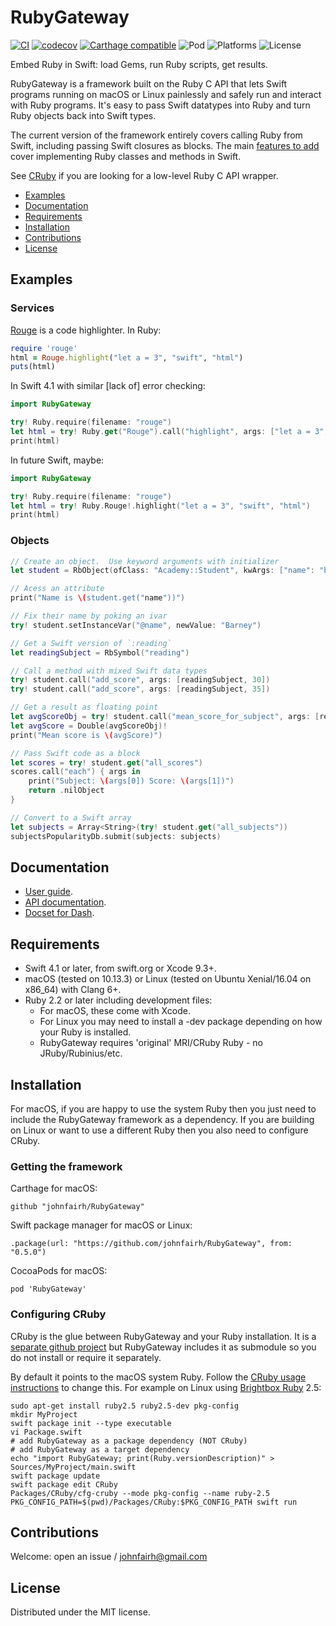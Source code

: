 <!--
RubyGateway
README.md
Distributed under the MIT license, see LICENSE.
-->

# RubyGateway

[![CI](https://travis-ci.org/johnfairh/RubyGateway.svg?branch=master)](https://travis-ci.org/johnfairh/RubyGateway)
[![codecov](https://codecov.io/gh/johnfairh/RubyGateway/branch/master/graph/badge.svg)](https://codecov.io/gh/johnfairh/RubyGateway)
[![Carthage compatible](https://img.shields.io/badge/Carthage-compatible-4BC51D.svg?style=flat)](https://github.com/Carthage/Carthage)
![Pod](https://cocoapod-badges.herokuapp.com/v/RubyGateway/badge.png)
![Platforms](https://img.shields.io/badge/platform-macOS%20%7C%20linux-lightgrey.svg)
![License](https://cocoapod-badges.herokuapp.com/l/RubyGateway/badge.png)

Embed Ruby in Swift: load Gems, run Ruby scripts, get results.

RubyGateway is a framework built on the Ruby C API that lets Swift programs
running on macOS or Linux painlessly and safely run and interact with Ruby
programs.  It's easy to pass Swift datatypes into Ruby and turn Ruby objects
back into Swift types.

The current version of the framework entirely covers calling Ruby from Swift,
including passing Swift closures as blocks.  The main
[features to add](https://johnfairh.github.io/RubyGateway/todo.html) cover
implementing Ruby classes and methods in Swift.

See [CRuby](https://github.com/johnfairh/CRuby) if you are looking for a
low-level Ruby C API wrapper.

* [Examples](#examples)
* [Documentation](#documentation)
* [Requirements](#requirement)
* [Installation](#installation)
* [Contributions](#contributions)
* [License](#license)

## Examples

### Services

[Rouge](https://github.com/jneen/rouge) is a code highlighter.  In Ruby:
```ruby
require 'rouge'
html = Rouge.highlight("let a = 3", "swift", "html")
puts(html)
```

In Swift 4.1 with similar [lack of] error checking:
```swift
import RubyGateway

try! Ruby.require(filename: "rouge")
let html = try! Ruby.get("Rouge").call("highlight", args: ["let a = 3", "swift", "html"])
print(html)
```

In future Swift, maybe:
```swift
import RubyGateway

try! Ruby.require(filename: "rouge")
let html = try! Ruby.Rouge!.highlight("let a = 3", "swift", "html")
print(html)
```

### Objects

```swift
// Create an object.  Use keyword arguments with initializer
let student = RbObject(ofClass: "Academy::Student", kwArgs: ["name": "barney"])!

// Acess an attribute
print("Name is \(student.get("name"))")

// Fix their name by poking an ivar
try! student.setInstanceVar("@name", newValue: "Barney")

// Get a Swift version of `:reading`
let readingSubject = RbSymbol("reading")

// Call a method with mixed Swift data types
try! student.call("add_score", args: [readingSubject, 30])
try! student.call("add_score", args: [readingSubject, 35])

// Get a result as floating point
let avgScoreObj = try! student.call("mean_score_for_subject", args: [readingSubject])
let avgScore = Double(avgScoreObj)!
print("Mean score is \(avgScore)")

// Pass Swift code as a block
let scores = try! student.get("all_scores")
scores.call("each") { args in
    print("Subject: \(args[0]) Score: \(args[1])")
    return .nilObject
}

// Convert to a Swift array
let subjects = Array<String>(try! student.get("all_subjects"))
subjectsPopularityDb.submit(subjects: subjects)
```

## Documentation

* [User guide](https://johnfairh.github.io/RubyGateway/user-guide.html).
* [API documentation](https://johnfairh.github.io/RubyGateway).
* [Docset for Dash](https://johnfairh.github.io/RubyGateway/docsets/RubyGateway.tgz).

## Requirements

* Swift 4.1 or later, from swift.org or Xcode 9.3+.
* macOS (tested on 10.13.3) or Linux (tested on Ubuntu Xenial/16.04 on x86_64) with Clang 6+.
* Ruby 2.2 or later including development files:
  * For macOS, these come with Xcode.
  * For Linux you may need to install a -dev package depending on how your Ruby
    is installed.
  * RubyGateway requires 'original' MRI/CRuby Ruby - no JRuby/Rubinius/etc.

## Installation

For macOS, if you are happy to use the system Ruby then you just need to include
the RubyGateway framework as a dependency.  If you are building on Linux or want
to use a different Ruby then you also need to configure CRuby.

### Getting the framework

Carthage for macOS:
```
github "johnfairh/RubyGateway"
```

Swift package manager for macOS or Linux:
```
.package(url: "https://github.com/johnfairh/RubyGateway", from: "0.5.0")
```

CocoaPods for macOS:
```
pod 'RubyGateway'
```

### Configuring CRuby

CRuby is the glue between RubyGateway and your Ruby installation.  It is a
[separate github project](https://github.com/johnfairh/CRuby) but RubyGateway
includes it as submodule so you do not install or require it separately.

By default it points to the macOS system Ruby.  Follow the [CRuby usage
instructions](https://github.com/johnfairh/CRuby#usage) to change
this.  For example on Linux using [Brightbox Ruby](https://www.brightbox.com/docs/ruby/ubuntu/)
2.5:
```shell
sudo apt-get install ruby2.5 ruby2.5-dev pkg-config
mkdir MyProject
swift package init --type executable
vi Package.swift
# add RubyGateway as a package dependency (NOT CRuby)
# add RubyGateway as a target dependency
echo "import RubyGateway; print(Ruby.versionDescription)" > Sources/MyProject/main.swift
swift package update
swift package edit CRuby
Packages/CRuby/cfg-cruby --mode pkg-config --name ruby-2.5
PKG_CONFIG_PATH=$(pwd)/Packages/CRuby:$PKG_CONFIG_PATH swift run
```

## Contributions

Welcome: open an issue / johnfairh@gmail.com 

## License

Distributed under the MIT license.
